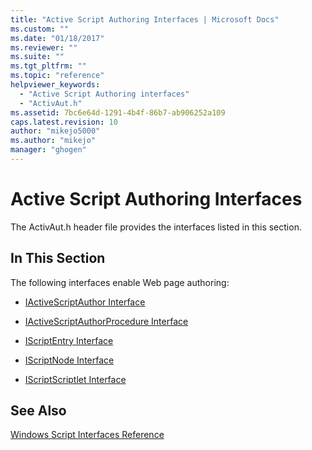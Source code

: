 ```yaml
---
title: "Active Script Authoring Interfaces | Microsoft Docs"
ms.custom: ""
ms.date: "01/18/2017"
ms.reviewer: ""
ms.suite: ""
ms.tgt_pltfrm: ""
ms.topic: "reference"
helpviewer_keywords: 
  - "Active Script Authoring interfaces"
  - "ActivAut.h"
ms.assetid: 7bc6e64d-1291-4b4f-86b7-ab906252a109
caps.latest.revision: 10
author: "mikejo5000"
ms.author: "mikejo"
manager: "ghogen"
---
```

# Active Script Authoring Interfaces
The ActivAut.h header file provides the interfaces listed in this section.  
  
## In This Section  
 The following interfaces enable Web page authoring:  
  
- [IActiveScriptAuthor Interface](../../winscript/reference/iactivescriptauthor-interface.md)  
  
- [IActiveScriptAuthorProcedure Interface](../../winscript/reference/iactivescriptauthorprocedure-interface.md)  
  
- [IScriptEntry Interface](../../winscript/reference/iscriptentry-interface.md)  
  
- [IScriptNode Interface](../../winscript/reference/iscriptnode-interface.md)  
  
- [IScriptScriptlet Interface](../../winscript/reference/iscriptscriptlet-interface.md)  
  
## See Also  
 [Windows Script Interfaces Reference](../../winscript/reference/windows-script-interfaces-reference.md)